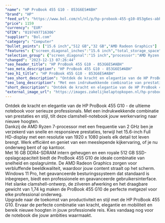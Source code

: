 ```yaml
---
"name": "HP ProBook 455 G10 - 853G6ES#ABH"
"brand": "HP"
"feed_url": "https://www.bol.com/nl/nl/p/hp-probook-455-g10-853g6es-abh/9300000152739305"
"price": 1159
"currency": "EUR"
"GTIN": "0197497716306"
"supplier": "Bol.com"
"category": "Computer"
"bullet_points": ["15.6 inch","512 GB","32 GB","AMD Radeon Graphics"]
"features": {"screen_diagonal_inches":"15.6 inch","total_storage_space":"512 GB","memory_size":"32 GB","graphics_card":"AMD Radeon Graphics"}
"selection_group": {"screen_diagonal":"15 inch","processor":"AMD Ryzen 7","changed_price_past_3_days":false,"product_family":"Probook"}
"changed": "2023-12-13 07:26:44"
"seo_header_title": "HP ProBook 455 G10 - 853G6ES#ABH"
"seo_meta_description": "HP ProBook 455 G10 - 853G6ES#ABH"
"seo_h1_title": "HP ProBook 455 G10 - 853G6ES#ABH"
"seo_short_description": "Ontdek de kracht en elegantie van de HP ProBook 455 G10 - de ultieme notebook voor serieuze professionals."
"seo_long_description": "Met een indrukwekkende combinatie van prestaties en stijl, tilt deze clamshell-notebook jouw werkervaring naar nieuwe hoogten. <br /> Dankzij de AMD Ryzen 7-processor met een frequentie van 2 GHz ben je verzekerd van snelle en responsieve prestaties, terwijl het 15. 6-inch Full HD-display met een resolutie van 1920 x 1080 pixels elk detail tot leven brengt. Werk efficiënt en geniet van een meeslepende kijkervaring, of je nu onderweg bent of op kantoor. <br /> Met 16 GB DDR4-SDRAM intern geheugen en een royale 512 GB SSD-opslagcapaciteit biedt de ProBook 455 G10 de ideale combinatie van snelheid en opslagruimte. De AMD Radeon Graphics zorgen voor verbluffende beeldkwaliteit, waardoor jouw content straalt op het scherm. <br /> Windows 11 Pro, het geavanceerde besturingssysteem dat standaard is inbegrepen, biedt een professionele en geavanceerde gebruikersinterface. Het slanke clamshell-ontwerp, de zilveren afwerking en het draagbare gewicht van 1,74 kg maken de ProBook 455 G10 de perfecte metgezel voor elke professional onderweg. <br /> Upgrade naar de toekomst van productiviteit en stijl met de HP ProBook 455 G10. Ervaar de perfecte combinatie van kracht, elegantie en mobiliteit en bereik nieuwe hoogten in jouw professionele reis. Kies vandaag nog voor de notebook die jouw ambities waarmaakt."
"short_description": "Ontdek de kracht en elegantie van de HP ProBook 455 G10 - de ultieme notebook voor serieuze professionals. Met een indrukwekkende combinatie van prestaties en stijl, tilt deze clamshell-notebook jouw werkervaring naar nieuwe hoogten. Dankzij de AMD Ryzen 7-processor met een frequentie van 2 GHz ben je verzekerd van snelle en responsieve prestaties, terwijl het 15.6-inch Full HD-display met een resolutie van 1920 x 1080 pixels elk detail tot leven brengt. Werk efficiënt en geniet van een meeslepende kijkervaring, of je nu onderweg bent of op kantoor. Met 16 GB DDR4-SDRAM intern geheugen en een royale 512 GB SSD-opslagcapaciteit biedt de ProBook 455 G10 de ideale combinatie van snelheid en opslagruimte. De AMD Radeon Graphics zorgen voor verbluffende beeldkwaliteit, waardoor jouw content straalt op het scherm. Windows 11 Pro, het geavanceerde besturingssysteem dat standaard is inbegrepen, biedt een professionele en geavanceerde gebruikersinterface. Het slanke clamshell-ontwerp, de zilveren afwerking en het draagbare gewicht van 1,74 kg maken de ProBook 455 G10 de perfecte metgezel voor elke professional onderweg. Upgrade naar de toekomst van productiviteit en stijl met de HP ProBook 455 G10. Ervaar de perfecte combinatie van kracht, elegantie en mobiliteit en bereik nieuwe hoogten in jouw professionele reis. Kies vandaag nog voor de notebook die jouw ambities waarmaakt."
"external_image_url": "https://images.zakelijkelaptopkopen.nl/hp-probook-455-g10-853g6es-abh.webp"
---
```


Ontdek de kracht en elegantie van de HP ProBook 455 G10 - de ultieme notebook voor serieuze professionals. Met een indrukwekkende combinatie van prestaties en stijl, tilt deze clamshell-notebook jouw werkervaring naar nieuwe hoogten. <br /> Dankzij de AMD Ryzen 7-processor met een frequentie van 2 GHz ben je verzekerd van snelle en responsieve prestaties, terwijl het 15.6-inch Full HD-display met een resolutie van 1920 x 1080 pixels elk detail tot leven brengt. Werk efficiënt en geniet van een meeslepende kijkervaring, of je nu onderweg bent of op kantoor. <br /> Met 16 GB DDR4-SDRAM intern geheugen en een royale 512 GB SSD-opslagcapaciteit biedt de ProBook 455 G10 de ideale combinatie van snelheid en opslagruimte. De AMD Radeon Graphics zorgen voor verbluffende beeldkwaliteit, waardoor jouw content straalt op het scherm. <br /> Windows 11 Pro, het geavanceerde besturingssysteem dat standaard is inbegrepen, biedt een professionele en geavanceerde gebruikersinterface. Het slanke clamshell-ontwerp, de zilveren afwerking en het draagbare gewicht van 1,74 kg maken de ProBook 455 G10 de perfecte metgezel voor elke professional onderweg. <br /> Upgrade naar de toekomst van productiviteit en stijl met de HP ProBook 455 G10. Ervaar de perfecte combinatie van kracht, elegantie en mobiliteit en bereik nieuwe hoogten in jouw professionele reis. Kies vandaag nog voor de notebook die jouw ambities waarmaakt.